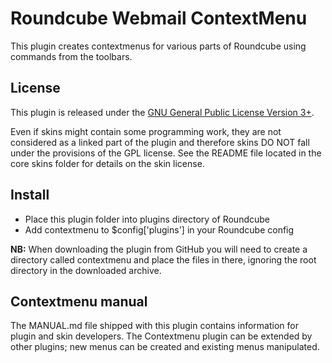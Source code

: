 Roundcube Webmail ContextMenu
=============================
This plugin creates contextmenus for various parts of Roundcube using commands
from the toolbars.

License
-------
This plugin is released under the [GNU General Public License Version 3+][gpl].

Even if skins might contain some programming work, they are not considered
as a linked part of the plugin and therefore skins DO NOT fall under the
provisions of the GPL license. See the README file located in the core skins
folder for details on the skin license.

Install
-------
* Place this plugin folder into plugins directory of Roundcube
* Add contextmenu to $config['plugins'] in your Roundcube config

**NB:** When downloading the plugin from GitHub you will need to create a
directory called contextmenu and place the files in there, ignoring the root
directory in the downloaded archive.

Contextmenu manual
------------------
The MANUAL.md file shipped with this plugin contains information for plugin and
skin developers. The Contextmenu plugin can be extended by other plugins; new
menus can be created and existing menus manipulated.

[gpl]: https://www.gnu.org/licenses/gpl.html